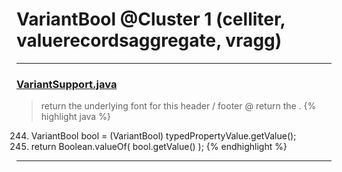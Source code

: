 # VariantBool @Cluster 1 (celliter, valuerecordsaggregate, vragg)

***

### [VariantSupport.java](https://searchcode.com/codesearch/view/97383361/)
> return the underlying font for this header / footer @ return the . 
{% highlight java %}
244. VariantBool bool = (VariantBool) typedPropertyValue.getValue();
245. return Boolean.valueOf( bool.getValue() );
{% endhighlight %}

***

